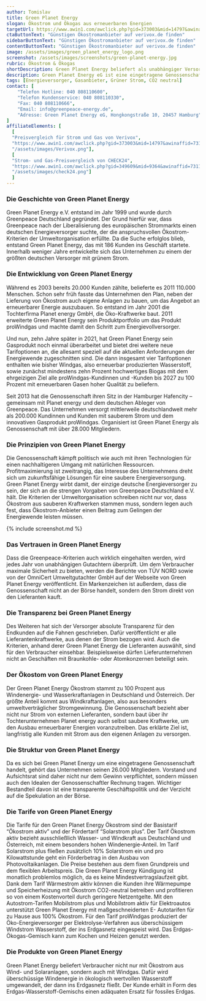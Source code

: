 ```yaml
---
author: Tomislav
title: Green Planet Energy
slogan: Ökostrom und Ökogas aus erneuerbaren Energien
targetUrl: https://www.awin1.com/awclick.php?gid=373003&mid=14797&awinaffid=731132&linkid=2482504&clickref=
ctaButtonText: "Günstigen Ökostromanbieter auf verivox.de finden"
sidebarButtonText: "Günstigen Ökostromanbieter auf verivox.de finden"
contentButtonText: "Günstigen Ökostromanbieter auf verivox.de finden"
image: /assets/images/green_planet_energy_logo.png
screenshot: /assets/images/screenshots/green-planet-energy.jpg
rubric: Ökostrom & Ökogas
shortDescription: Green Planet Energy beliefert als unabhängiger Versorger seine Kunden deutschlandweit mit Ökostom und Ökogas aus 100 Prozent erneuerbaren Energien.
description: Green Planet Energy eG ist eine eingetragene Genossenschaft und ein deutscher Energieversorger. Unter anderem ist es die erklärte Vision der unabhängigen Genossenschaft, bundesweit allen Bürgern möglichst umweltfreundlich gewonnene Energie bereitzustellen. Beim Strom von Green Planet Energy handelt es sich zu 100 Prozent um Ökostrom aus erneuerbaren Energiequellen.
tags: [Energieversorger, Gasanbieter, Grüner Strom, CO2 neutral]
contact: [
    "Telefon Hotline: 040 808110600",
    "Telefon Kundenservice: 040 808110330",
    "Fax: 040 808110666",
    "Email: info@greenpeace-energy.de",
    "Adresse: Green Planet Energy eG, Hongkongstraße 10, 20457 Hamburg"
]
affiliateElements: [
  [
  "Preisvergleich für Strom und Gas von Verivox",
  "https://www.awin1.com/awclick.php?gid=373003&mid=14797&awinaffid=731132&linkid=2482504&clickref=",
  "/assets/images/Verivox.png"],
  [
  "Strom- und Gas-Preisvergleich von CHECK24",
  "https://www.awin1.com/awclick.php?gid=349609&mid=9364&awinaffid=731132&linkid=2275212&clickref=",
  "/assets/images/check24.png"]
  ]
---
```


### Die Geschichte von Green Planet Energy

Green Planet Energy e.V. entstand im Jahr 1999 und wurde durch Greenpeace Deutschland gegründet. Der Grund hierfür war, dass Greenpeace nach der Liberalisierung des europäischen Strommarkts einen deutschen Energieversorger suchte, der die anspruchsvollen Ökostrom-Kriterien der Umweltorganisation erfüllte. Da die Suche erfolglos blieb, entstand Green Planet Energy, das mit 186 Kunden ins Geschäft startete. Innerhalb weniger Jahre entwickelte sich das Unternehmen zu einem der größten deutschen Versorger mit grünem Strom.

### Die Entwicklung von Green Planet Energy

Während es 2003 bereits 20.000 Kunden zählte, belieferte es 2011 110.000 Menschen. Schon sehr früh fasste das Unternehmen den Plan, neben der Lieferung von Ökostrom auch eigene Anlagen zu bauen, um das Angebot an erneuerbarer Energie auszubauen. So entstand im Jahr 2001 die Tochterfirma Planet energy GmbH, die Öko-Kraftwerke baut. 2011 erweiterte Green Planet Energy sein Produktportfolio um das Produkt proWindgas und machte damit den Schritt zum Energievollversorger.

Und nun, zehn Jahre später in 2021, hat Green Planet Energy sein Gasprodukt noch einmal überarbeitet und bietet drei weitere neue Tarifoptionen an, die allesamt speziell auf die aktuellen Anforderungen der Energiewende zugeschnitten sind. Die dann insgesamt vier Tarifoptionen enthalten wie bisher Windgas, also erneuerbar produzierten Wasserstoff, sowie zunächst mindestens zehn Prozent hochwertiges Biogas mit dem ehrgeizigen Ziel alle proWindgas-Kundinnen und -Kunden bis 2027 zu 100 Prozent mit erneuerbaren Gasen hoher Qualität zu beliefern.

Seit 2013 hat die Genossenschaft ihren Sitz in der Hamburger Hafencity – gemeinsam mit Planet energy und dem deutschen Ableger von Greenpeace. Das Unternehmen versorgt mittlerweile deutschlandweit mehr als 200.000 Kundinnen und Kunden mit sauberem Strom und dem innovativen Gasprodukt proWindgas. Organisiert ist Green Planet Energy als Genossenschaft mit über 28.000 Mitgliedern.

### Die Prinzipien von Green Planet Energy

Die Genossenschaft kämpft politisch wie auch mit ihren Technologien für einen nachhaltigeren Umgang mit natürlichen Ressourcen. Profitmaximierung ist zweitrangig, das Interesse des Unternehmens dreht sich um zukunftsfähige Lösungen für eine saubere Energieversorgung. Green Planet Energy wirbt damit, der einzige deutsche Energieversorger zu sein, der sich an die strengen Vorgaben von Greenpeace Deutschland e.V. hält. Die Kriterien der Umweltorganisation schreiben nicht nur vor, dass Ökostrom aus sauberen Kraftwerken stammen muss, sondern legen auch fest, dass Ökostrom-Anbieter einen Beitrag zum Gelingen der Energiewende leisten müssen.

{% include screenshot.md %}

### Das Vertrauen in Green Planet Energy

Dass die Greenpeace-Kriterien auch wirklich eingehalten werden, wird jedes Jahr von unabhängigen Gutachtern überprüft. Um dem Verbraucher maximale Sicherheit zu bieten, werden die Berichte von TÜV NORD sowie von der OmniCert Umweltgutachter GmbH auf der Webseite von Green Planet Energy veröffentlicht. Ein Markenzeichen ist außerdem, dass die Genossenschaft nicht an der Börse handelt, sondern den Strom direkt von den Lieferanten kauft.

### Die Transparenz bei Green Planet Energy

Des Weiteren hat sich der Versorger absolute Transparenz für den Endkunden auf die Fahnen geschrieben. Dafür veröffentlicht er alle Lieferantenkraftwerke, aus denen der Strom bezogen wird. Auch die Kriterien, anhand derer Green Planet Energy die Lieferanten auswählt, sind für den Verbraucher einsehbar. Beispielsweise dürfen Lieferunternehmen nicht an Geschäften mit Braunkohle- oder Atomkonzernen beteiligt sein.

### Der Ökostom von Green Planet Energy

Der Green Planet Energy Ökostrom stammt zu 100 Prozent aus Windenergie- und Wasserkraftanlagen in Deutschland und Österreich. Der größte Anteil kommt aus Windkraftanlagen, also aus besonders umweltverträglicher Stromgewinnung. Die Genossenschaft bezieht aber nicht nur Strom von externen Lieferanten, sondern baut über ihr Tochterunternehmen Planet energy auch selbst saubere Kraftwerke, um den Ausbau erneuerbarer Energien voranzutreiben. Das erklärte Ziel ist, langfristig alle Kunden mit Strom aus den eigenen Anlagen zu versorgen.

### Die Struktur von Green Planet Energy

Da es sich bei Green Planet Energy um eine eingetragene Genossenschaft handelt, gehört das Unternehmen seinen 26.000 Mitgliedern. Vorstand und Aufsichtsrat sind daher nicht nur dem Gewinn verpflichtet, sondern müssen auch den Idealen der Genossenschaftler Rechnung tragen. Wichtiger Bestandteil davon ist eine transparente Geschäftspolitik und der Verzicht auf die Spekulation an der Börse.

### Die Tarife von Green Planet Energy

Die Tarife für den Green Planet Energy Ökostrom sind der Basistarif “Ökostrom aktiv” und der Fördertarif “Solarstrom plus”. Der Tarif Ökostrom aktiv bezieht ausschließlich Wasser- und Windkraft aus Deutschland und Österreich, mit einem besonders hohen Windenergie-Anteil. Im Tarif Solarstrom plus fließen zusätzlich 10% Solarstrom ein und pro Kilowattstunde geht ein Förderbetrag in den Ausbau von Photovoltaikanlagen. Die Preise bestehen aus dem fixen Grundpreis und dem flexiblen Arbeitspreis. Die Green Planet Energy Kündigung ist monatlich problemlos möglich, da es keine Mindestvertragslaufzeit gibt.
Dank dem Tarif Wärmestrom aktiv können die Kunden ihre Wärmepumpe und Speicherheizung mit Ökostrom CO2-neutral betreiben und profitieren so von einem Kostenvorteil durch geringere Netzentgelte. Mit den Autostrom-Tarifen Mobilstrom plus und Mobilstrom aktiv für Elektroautos unterstützt Green Planet Energy mit maßgeschneiderten E- Autotarifen für zu Hause aus 100% Ökostrom. Für den Tarif proWindgas produziert der Öko-Energieversorger per Elektrolyse-Verfahren aus überschüssigem Windstrom Wasserstoff, der ins Erdgasnetz eingespeist wird. Das Erdgas-Ökogas-Gemisch kann zum Kochen und Heizen genutzt werden.

### Die Produkte von Green Planet Energy
Green Planet Energy beliefert Verbraucher nicht nur mit Ökostrom aus Wind- und Solaranlagen, sondern auch mit Windgas. Dafür wird überschüssige Windenergie in ökologisch wertvollen Wasserstoff umgewandelt, der dann ins Erdgasnetz fließt. Der Kunde erhält in Form des Erdgas-Wasserstoff-Gemischs einen adäquaten Ersatz für fossiles Erdgas.
